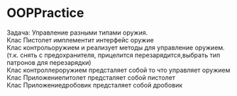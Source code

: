 # OOPPractice


Задача: Управление разными типами оружия.  
Клас Пистолет имплементит интерфейс оружие   
Клас контрольоружием и реализует методы для управление оружием.(т.к. снять с предохранителя, прицелится перезарядится,выбрать тип патронов для перезарядки)  
Клас контроллероружием предсталяет собой то что управляет оружием  
Клас Приложениепитолет предсталяет собой пистолет  
Клас Приложениедробовик предсталяет собой дробовик  

